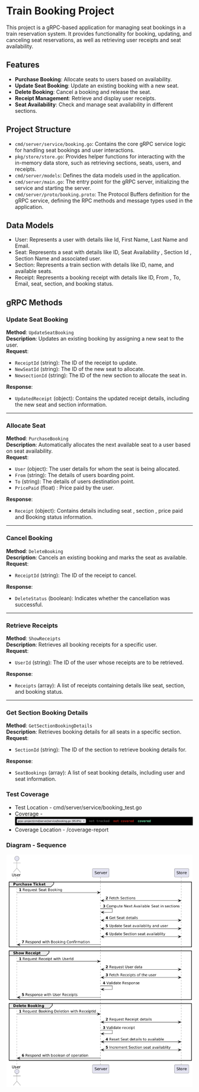# Train Booking Project

This project is a gRPC-based application for managing seat bookings in a train reservation system. It provides functionality for booking, updating, and canceling seat reservations, as well as retrieving user receipts and seat availability.

## Features

- **Purchase Booking**: Allocate seats to users based on availability.
- **Update Seat Booking**: Update an existing booking with a new seat.
- **Delete Booking**: Cancel a booking and release the seat.
- **Receipt Management**: Retrieve and display user receipts.
- **Seat Availability**: Check and manage seat availability in different sections.

## Project Structure

- `cmd/server/service/booking.go`: Contains the core gRPC service logic for handling seat bookings and user interactions.
- `pkg/store/store.go`: Provides helper functions for interacting with the in-memory data store, such as retrieving sections, seats, users, and receipts.
- `cmd/server/models`: Defines the data models used in the application.
- `cmd/server/main.go`: The entry point for the gRPC server, initializing the service and starting the server.
- `cmd/server/proto/booking.proto`: The Protocol Buffers definition for the gRPC service, defining the RPC methods and message types used in the application.

## Data Models
- User: Represents a user with details like Id, First Name, Last Name and Email.
- Seat: Represents a seat with details like ID, Seat Availability , Section Id , Section Name and associated user.
- Section: Represents a train section with details like ID, name, and available seats.
- Receipt: Represents a booking receipt with details like ID, From , To, Email, seat, section, and booking status.

## gRPC Methods

### Update Seat Booking
**Method**: `UpdateSeatBooking`  
**Description**: Updates an existing booking by assigning a new seat to the user.  
**Request**:
- `ReceiptId` (string): The ID of the receipt to update.
- `NewSeatId` (string): The ID of the new seat to allocate.  
- `NewsectionId` (string): The ID of the new section to allocate the seat in.

**Response**:
- `UpdatedReceipt` (object): Contains the updated receipt details, including the new seat and section information.

---

### Allocate Seat
**Method**: `PurchaseBooking`  
**Description**: Automatically allocates the next available seat to a user based on seat availability.  
**Request**:
- `User` (object): The user details for whom the seat is being allocated.
- `From` (string): The details of users boarding point.
- `To` (string): The details of users destination point.
- `PricePaid` (float) : Price paid by the user.

**Response**:
- `Receipt` (object): Contains details including seat , section , price paid and Booking status information.


---

### Cancel Booking
**Method**: `DeleteBooking`  
**Description**: Cancels an existing booking and marks the seat as available.  
**Request**:
- `ReceiptId` (string): The ID of the receipt to cancel.  
  
**Response**:
- `DeleteStatus` (boolean): Indicates whether the cancellation was successful.

---

### Retrieve Receipts
**Method**: `ShowReceipts`  
**Description**: Retrieves all booking receipts for a specific user.  
**Request**:
- `UserId` (string): The ID of the user whose receipts are to be retrieved.  
  
**Response**:
- `Receipts` (array): A list of receipts containing details like seat, section, and booking status.

---

### Get Section Booking Details
**Method**: `GetSectionBookingDetails`  
**Description**: Retrieves booking details for all seats in a specific section.  
**Request**:
- `SectionId` (string): The ID of the section to retrieve booking details for.  
  
**Response**:
- `SeatBookings` (array): A list of seat booking details, including user and seat information.
### Test Coverage
- Test Location - cmd/server/service/booking_test.go
- Coverage - ![Coverage](./docs/coverage.png)
- Coverage Location - /coverage-report

### Diagram - Sequence
![Sequence](./docs/sequence.png)

